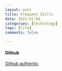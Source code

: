 ```yaml
---
layout: post
title: Frequent Skills
date: 2022-01-04
categories: [technology]
tags: [life]
comments: false

---
```




#### Github

[Github authentic](https://docs.github.com/en/authentication/keeping-your-account-and-data-secure/creating-a-personal-access-token)